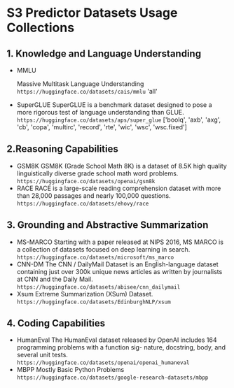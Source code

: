 # S3 Predictor Datasets Usage Collections
## 1. Knowledge and Language Understanding
- MMLU 
    
    Massive Multitask Language Understanding
    `https://huggingface.co/datasets/cais/mmlu`
    'all'
- SuperGLUE
    SuperGLUE is a benchmark dataset designed to pose a more rigorous test of language understanding than GLUE.
    `https://huggingface.co/datasets/aps/super_glue`
     ['boolq', 'axb', 'axg', 'cb', 'copa', 'multirc', 'record', 'rte', 'wic', 'wsc', 'wsc.fixed']
## 2.Reasoning Capabilities
- GSM8K
    GSM8K (Grade School Math 8K) is a dataset of 8.5K high quality linguistically diverse grade school math word problems. 
    `https://huggingface.co/datasets/openai/gsm8k`
- RACE
    RACE is a large-scale reading comprehension dataset with more than 28,000 passages and nearly 100,000 questions. 
    `https://huggingface.co/datasets/ehovy/race`
## 3. Grounding and Abstractive Summarization
- MS-MARCO
    Starting with a paper released at NIPS 2016, MS MARCO is a collection of datasets focused on deep learning in search.
    `https://huggingface.co/datasets/microsoft/ms_marco` 
- CNN-DM
    The CNN / DailyMail Dataset is an English-language dataset containing just over 300k unique news articles as written by journalists at CNN and the Daily Mail.
    `https://huggingface.co/datasets/abisee/cnn_dailymail`
- Xsum
    Extreme Summarization (XSum) Dataset.
    `https://huggingface.co/datasets/EdinburghNLP/xsum`
## 4. Coding Capabilities
- HumanEval
    The HumanEval dataset released by OpenAI includes 164 programming problems with a function sig- nature, docstring, body, and several unit tests. 
    `https://huggingface.co/datasets/openai/openai_humaneval`
- MBPP
    Mostly Basic Python Problems
    `https://huggingface.co/datasets/google-research-datasets/mbpp`